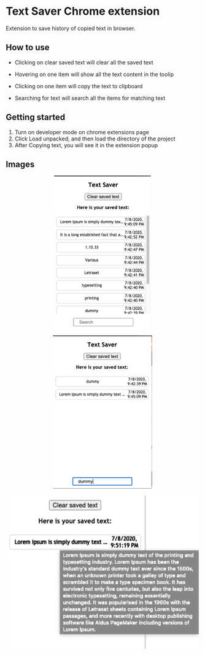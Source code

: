 # Text Saver Chrome extension

Extension to save history of copied text in browser.

## How to use

* Clicking on clear saved text will clear all the saved text

* Hovering on one item will show all the text content in the toolip

* Clicking on one item will copy the text to clipboard

* Searching for text will search all the items for matching text


## Getting started
1. Turn on developer mode on chrome extensions page
2. Click Load unpacked, and then load the directory of the project
3. After Copying text, you will see it in the extension popup


## Images

<p align="center">
    <img src="images/1.png" alt="img1" height="400">
</p>
<p align="center">
    <img src="images/2.png" alt="img1" height="400">
</p>
<p align="center">
    <img src="images/3.png" alt="img1" height="400">
</p>

